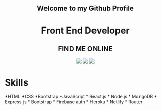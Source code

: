 <div align="center">
   <h2> Welcome to my Github Profile</h2>
   <h1>Front End Developer</h1>
   <h2 align="center" border-labelColor=gray"> FIND ME ONLINE </h2>
   <p align="center">
  <a target="_blank" href="https://www.linkedin.com/in/sultana-sadia/">
    <img src="https://img.shields.io/badge/LinkedIn-blue?style=flat&logo=linkedin&labelColor=gray">
 </a>
  <a target="_blank" href="https://github.com/Sadia-web">
    <img src="https://img.shields.io/badge/Github-red?style=flat&logo=github&labelColor=gray">
  </a>
 <a href="https://drive.google.com/file/d/1pnQPiT1GIMmKcfRnu4DOzSse0B9OFDwT/view?usp=sharing">
    <img src="https://img.shields.io/badge/Resume-blue?style=flat&logo=R&labelColor=gray"">
  </a>
</p>
<h1 align="left"> Skills </h1>      
  
 <div align="left">
  *HTML
  *CSS
  *Bootstrap
  *JavaScript
  * React.js
  * Node.js
  * MongoDB
  * Express.js
  * Bootstrap
  * Firebase auth
  * Heroku
  * Netlify
  * Router
</div>
</div>
           

